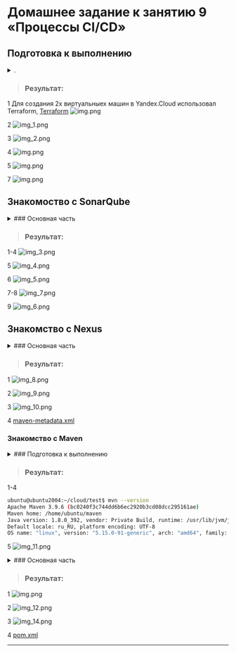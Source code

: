 # Домашнее задание к занятию 9 «Процессы CI/CD»

## Подготовка к выполнению

<details> <summary> . </summary>

1. Создайте два VM в Yandex Cloud с параметрами: 2CPU 4RAM Centos7 (остальное по минимальным требованиям).
2. Пропишите в [inventory] созданные хосты.
3. Добавьте в [files] файл со своим публичным ключом (id_rsa.pub). Если ключ называется иначе — найдите таску в плейбуке, которая использует id_rsa.pub имя, и исправьте на своё.
4. Запустите playbook, ожидайте успешного завершения.
5. Проверьте готовность SonarQube через [браузер].
6. Зайдите под admin\admin, поменяйте пароль на свой.
7. Проверьте готовность Nexus через [бразуер].
8. Подключитесь под admin\admin123, поменяйте пароль, сохраните анонимный доступ.
</details>

> ### Результат:
> 
1 Для создания 2х виртуальныех машин в Yandex.Cloud использовал Terraform,
[Terraform](files%2Fterraform "Код Terraform")
![img.png](files/img/img4.png) 

2 ![img_1.png](files/img/img_1.png)

3 ![img_2.png](files/img/img_2.png) 

4 ![img.png](files/img/img.png)

5 ![img.png](files/img/img2.png)

7 ![img.png](files/img/img3.png)


## Знакомоство с SonarQube
<details> <summary> ### Основная часть </summary>

1. Создайте новый проект, название произвольное.
2. Скачайте пакет sonar-scanner, который вам предлагает скачать SonarQube.
3. Сделайте так, чтобы binary был доступен через вызов в shell (или поменяйте переменную PATH, или любой другой, удобный вам способ).
4. Проверьте `sonar-scanner --version`.
5. Запустите анализатор против кода из директории [example] с дополнительным ключом `-Dsonar.coverage.exclusions=fail.py`.
6. Посмотрите результат в интерфейсе.
7. Исправьте ошибки, которые он выявил, включая warnings.
8. Запустите анализатор повторно — проверьте, что QG пройдены успешно.
9. Сделайте скриншот успешного прохождения анализа, приложите к решению ДЗ.
</details>

> ### Результат:
> 
1-4 ![img_3.png](files/img/img_3.png)

5 ![img_4.png](files/img/img_4.png)

6 ![img_5.png](files/img/img_5.png)

7-8 ![img_7.png](files/img/img_7.png)

9 ![img_6.png](files/img/img_6.png)

## Знакомство с Nexus
<details> <summary> ### Основная часть </summary>
1. В репозиторий `maven-public` загрузите артефакт с GAV-параметрами:
 *    groupId: netology;
 *    artifactId: java;
 *    version: 8_282;
 *    classifier: distrib;
 *    type: tar.gz.
2. В него же загрузите такой же артефакт, но с version: 8_102.
3. Проверьте, что все файлы загрузились успешно.
4. В ответе пришлите файл `maven-metadata.xml` для этого артефекта.
</details>

>  ### Результат:
>
1 ![img_8.png](files/img/img_8.png)

2 ![img_9.png](files/img/img_9.png)

3 ![img_10.png](files/img/img_10.png)

4 [maven-metadata.xml](files%2Fmaven-metadata.xml)

### Знакомство с Maven
<details> <summary> ### Подготовка к выполнению </summary>

1. Скачайте дистрибутив с [maven]
2. Разархивируйте, сделайте так, чтобы binary был доступен через вызов в shell (или поменяйте переменную PATH, или любой другой, удобный вам способ).
3. Удалите из `apache-maven-<version>/conf/settings.xml` упоминание о правиле, отвергающем HTTP- соединение — раздел mirrors —> id: my-repository-http-unblocker.
4. Проверьте `mvn --version`.
5. Заберите директорию [mvn] с pom.
</details>

>  ### Результат:
>

1-4
```bash
ubuntu@ubuntu2004:~/cloud/test$ mvn --version
Apache Maven 3.9.6 (bc0240f3c744dd6b6ec2920b3cd08dcc295161ae)
Maven home: /home/ubuntu/maven
Java version: 1.8.0_392, vendor: Private Build, runtime: /usr/lib/jvm/java-8-openjdk-amd64/jre
Default locale: ru_RU, platform encoding: UTF-8
OS name: "linux", version: "5.15.0-91-generic", arch: "amd64", family: "unix"
```

5 ![img_11.png](files/img/img_11.png)

<details> <summary> ### Основная часть </summary>

1. Поменяйте в `pom.xml` блок с зависимостями под ваш артефакт из первого пункта задания для Nexus (java с версией 8_282).
2. Запустите команду `mvn package` в директории с `pom.xml`, ожидайте успешного окончания.
3. Проверьте директорию `~/.m2/repository/`, найдите ваш артефакт.
4. В ответе пришлите исправленный файл `pom.xml`.
</details>

>  ### Результат:
>

1 ![img.png](files/img/img5.png) 

2 ![img_12.png](files/img/img_12.png)

3 ![img_14.png](files/img/img_14.png)

4 [pom.xml](files%2Fpom.xml)

---

